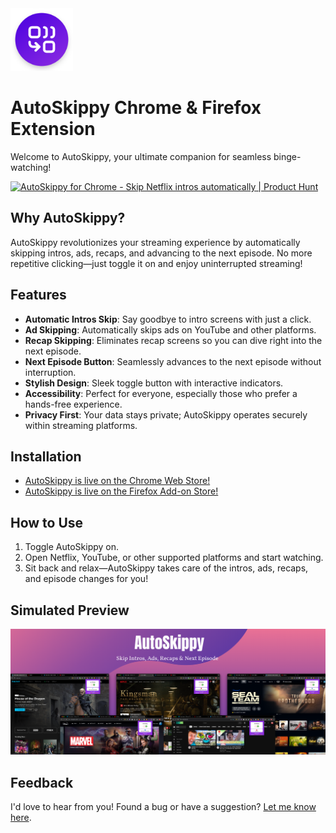 <img src="assets/autoskippy_logo.png" alt="AutoSkippy Logo" width="100px"/>

# AutoSkippy Chrome & Firefox Extension

Welcome to AutoSkippy, your ultimate companion for seamless binge-watching!

<a href="https://www.producthunt.com/posts/autoskippy-for-chrome?embed=true&utm_source=badge-featured&utm_medium=badge&utm_souce=badge-autoskippy&#0045;for&#0045;chrome" target="_blank"><img src="https://api.producthunt.com/widgets/embed-image/v1/featured.svg?post_id=471648&theme=light" alt="AutoSkippy&#0032;for&#0032;Chrome - Skip&#0032;Netflix&#0032;intros&#0032;automatically | Product Hunt" style="width: 250px; height: 54px;" width="250" height="54" /></a>

## Why AutoSkippy?

AutoSkippy revolutionizes your streaming experience by automatically skipping intros, ads, recaps, and advancing to the next episode. No more repetitive clicking—just toggle it on and enjoy uninterrupted streaming!

## Features

- **Automatic Intros Skip**: Say goodbye to intro screens with just a click.
- **Ad Skipping**: Automatically skips ads on YouTube and other platforms.
- **Recap Skipping**: Eliminates recap screens so you can dive right into the next episode.
- **Next Episode Button**: Seamlessly advances to the next episode without interruption.
- **Stylish Design**: Sleek toggle button with interactive indicators.
- **Accessibility**: Perfect for everyone, especially those who prefer a hands-free experience.
- **Privacy First**: Your data stays private; AutoSkippy operates securely within streaming platforms.

## Installation

- [AutoSkippy is live on the Chrome Web Store!](https://chromewebstore.google.com/detail/autoskippy/dokilgnebmohchllgdpkcidnlmpjfaji)
- [AutoSkippy is live on the Firefox Add-on Store!](https://addons.mozilla.org/addon/autoskippy-skip-intros-ads/)

## How to Use

1. Toggle AutoSkippy on.
2. Open Netflix, YouTube, or other supported platforms and start watching.
3. Sit back and relax—AutoSkippy takes care of the intros, ads, recaps, and episode changes for you!

## Simulated Preview

![AutoSkippy Listing](assets/CWS_autoskippy_listing_2.png)

## Feedback

I'd love to hear from you! Found a bug or have a suggestion? [Let me know here](https://github.com/imtiazraqib/AutoSkippy/issues/new).
